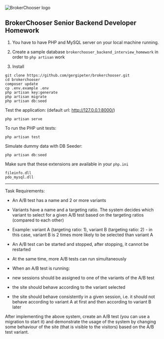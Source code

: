 
  

<img  src="https://brokerchooser.com/images/brokerchooser-og-image.jpg"  alt="BrokerChooser logo">

  

  

## BrokerChooser Senior Backend Developer Homework

  

1) You have to have PHP and MySQL server on your local machine running.

  

2) Create a sample database `brokerchooser_backend_interview_homework` in order to `php artisan` work


  3) Install

    git clone https://github.com/gergipeter/brokerchooser.git
    cd brokerchooser
    composer update
    cp .env.example .env
    php artisan key:generate
    php artisan migrate
    php artisan db:seed

Test the application: (default url: http://127.0.0.1:8000/)

    php artisan serve

To run the PHP unit tests:

    php artisan test

  
Simulate dummy data with DB Seeder:

    php artisan db:seed

Make sure that these extensions are available in your `php.ini`

    fileinfo.dll
    pdo_mysql.dll


  
  

***

Task Requirements:

  

- An A/B test has a name and 2 or more variants

  

- Variants have a name and a targeting ratio. The system decides which variant to select for a given A/B test based on the targeting ratios (compared to each other)

  

- Example: variant A (targeting ratio: 1), variant B (targeting ratio: 2) - in this case, variant B is 2 times more likely to be selected than variant A

  

- An A/B test can be started and stopped, after stopping, it cannot be restarted

  

- At the same time, more A/B tests can run simultaneously

  

- When an A/B test is running:

  

- new sessions should be assigned to one of the variants of the A/B test

  

- the site should behave according to the variant selected

  

- the site should behave consistently in a given session, i.e. it should not behave according to variant A at first and then according to variant B later

  

  

After implementing the above system, create an A/B test (you can use a migration to start it) and demonstrate the usage of the system by changing some behaviour of the site (that is visible to the visitors) based on the A/B test variant.
